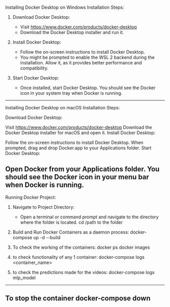 Installing Docker Desktop on Windows
Installation Steps:

1. Download Docker Desktop:
   - Visit https://www.docker.com/products/docker-desktop
   - Download the Docker Desktop installer and run it.

2. Install Docker Desktop:
   - Follow the on-screen instructions to install Docker Desktop.
   - You might be prompted to enable the WSL 2 backend during the installation. Allow it, as it provides better performance and compatibility.

3. Start Docker Desktop:
   - Once installed, start Docker Desktop. You should see the Docker icon in your system tray when Docker is running.
------------------------------------------------------------------------------------------------------------------------------------------
Installing Docker Desktop on macOS
Installation Steps:

Download Docker Desktop:

Visit https://www.docker.com/products/docker-desktop
Download the Docker Desktop installer for macOS and open it.
Install Docker Desktop:

Follow the on-screen instructions to install Docker Desktop.
When prompted, drag and drop Docker.app to your Applications folder.
Start Docker Desktop:

Open Docker from your Applications folder.
You should see the Docker icon in your menu bar when Docker is running.
------------------------------------------------------------------------------------------------------------------------------------------
Running Docker Project:

1. Navigate to Project Directory:
   - Open a terminal or command prompt and navigate to the directory where the folder is located.
    cd /path to the folder

2. Build and Run Docker Containers as a daemon process:
   docker-compose up -d --build 

3. To check the working of the containers:
    docker ps
    docker images

4. to check functionality of any 1 container:
    docker-compose logs <container_name>

5. to check the predictions made for the videos:
    docker-compose logs mlp_model

------------------------------------------------------------------------------------------------------------------------------------------

To stop the container
docker-compose down
---------------------------------------------------------------------------------------------------------

